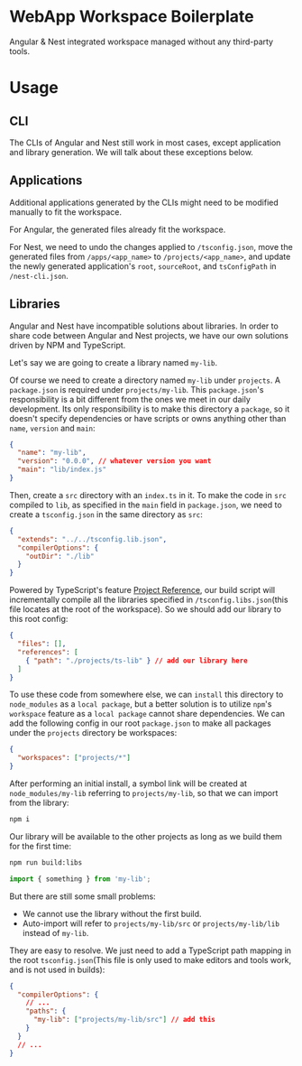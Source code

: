 # WebApp Workspace Boilerplate

Angular & Nest integrated workspace managed without any third-party tools.

# Usage

## CLI

The CLIs of Angular and Nest still work in most cases, except application and library generation. We will talk about these exceptions below.

## Applications

Additional applications generated by the CLIs might need to be modified manually to fit the workspace.

For Angular, the generated files already fit the workspace.

For Nest, we need to undo the changes applied to `/tsconfig.json`, move the generated files from `/apps/<app_name>` to `/projects/<app_name>`, and update the newly generated application's `root`, `sourceRoot`, and `tsConfigPath` in `/nest-cli.json`.

## Libraries

Angular and Nest have incompatible solutions about libraries. In order to share code between Angular and Nest projects, we have our own solutions driven by NPM and TypeScript.

Let's say we are going to create a library named `my-lib`.

Of course we need to create a directory named `my-lib` under `projects`. A `package.json` is required under `projects/my-lib`. This `package.json`'s responsibility is a bit different from the ones we meet in our daily development. Its only responsibility is to make this directory a `package`, so it doesn't specify dependencies or have scripts or owns anything other than `name`, `version` and `main`:

```json
{
  "name": "my-lib",
  "version": "0.0.0", // whatever version you want
  "main": "lib/index.js"
}
```

Then, create a `src` directory with an `index.ts` in it. To make the code in `src` compiled to `lib`, as specified in the `main` field in `package.json`, we need to create a `tsconfig.json` in the same directory as `src`:

```json
{
  "extends": "../../tsconfig.lib.json",
  "compilerOptions": {
    "outDir": "./lib"
  }
}
```

Powered by TypeScript's feature [Project Reference](https://www.typescriptlang.org/docs/handbook/project-references.html#handbook-content), our build script will incrementally compile all the libraries specified in `/tsconfig.libs.json`(this file locates at the root of the workspace). So we should add our library to this root config:

```json
{
  "files": [],
  "references": [
    { "path": "./projects/ts-lib" } // add our library here
  ]
}
```

To use these code from somewhere else, we can `install` this directory to `node_modules` as a `local package`, but a better solution is to utilize `npm`'s `workspace` feature as a `local package` cannot share dependencies. We can add the following config in our root `package.json` to make all packages under the `projects` directory be workspaces:

```json
{
  "workspaces": ["projects/*"]
}
```

After performing an initial install, a symbol link will be created at `node_modules/my-lib` referring to `projects/my-lib`, so that we can import from the library:

```sh
npm i
```

Our library will be available to the other projects as long as we build them for the first time:

```sh
npm run build:libs
```

```ts
import { something } from 'my-lib';
```

But there are still some small problems:

- We cannot use the library without the first build.
- Auto-import will refer to `projects/my-lib/src` or `projects/my-lib/lib` instead of `my-lib`.

They are easy to resolve. We just need to add a TypeScript path mapping in the root `tsconfig.json`(This file is only used to make editors and tools work, and is not used in builds):

```json
{
  "compilerOptions": {
    // ...
    "paths": {
      "my-lib": ["projects/my-lib/src"] // add this
    }
  }
  // ...
}
```
